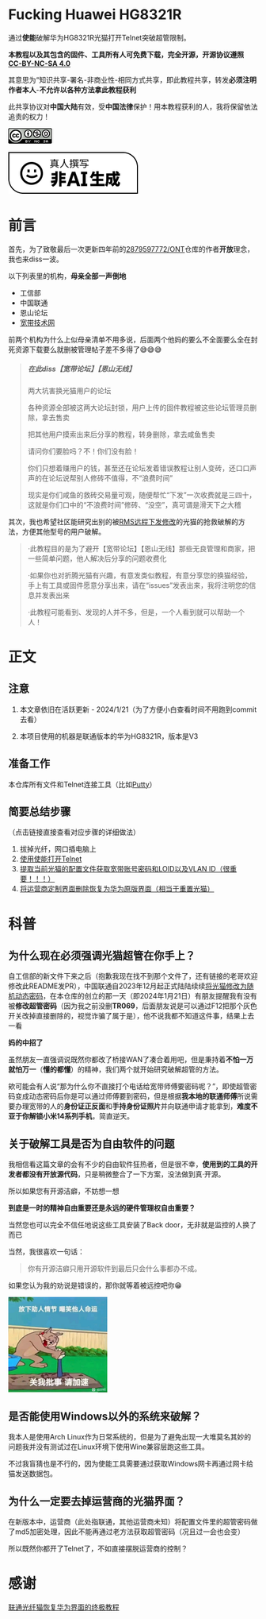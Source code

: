 # Fucking Huawei HG8321R

通过**使能**破解华为HG8321R光猫打开Telnet突破超管限制。

**本教程以及其包含的固件、工具所有人可免费下载，完全开源，开源协议遵照 [CC-BY-NC-SA 4.0](https://creativecommons.org/licenses/by-nc-sa/4.0/deed.zh)**

其意思为“知识共享-署名-非商业性-相同方式共享，即此教程共享，转发**必须注明作者本人**-**不允许以各种方法拿此教程获利**

此共享协议对**中国大陆**有效，受**中国法律**保护！用本教程获利的人，我将保留依法追责的权力！

[![CC-BY-NC-SA 4.0](img/CC.png)](https://creativecommons.org/licenses/by-nc-sa/4.0/deed.zh)

[![](img/Written-By-Human-Not-By-AI-Badge-white@2x.png)](https://notbyai.fyi/)

# 前言

首先，为了致敬最后一次更新四年前的[2879597772/ONT](https://github.com/2879597772/ONT)仓库的作者**开放**理念，我也来diss一波。

以下列表里的机构，**母亲全部一声倒地**

- 工信部
- 中国联通
- 恩山论坛
- [宽带技术网](https://chinadsl.net)

前两个机构为什么上似母亲清单不用多说，后面两个他妈的要么不全面要么全在封死资源下载要么就删被管理帖子差不多得了😅😅😅

> ##### 在此diss【宽带论坛】【恩山无线】
>
> 两大坑害换光猫用户的论坛
>
> 各种资源全部被这两大论坛封锁，用户上传的固件教程被这些论坛管理员删除，拿去售卖
>
> 把其他用户摸索出来后分享的教程，转身删除，拿去咸鱼售卖
>
> 请问你们要脸吗？不！你们没有脸！
>
> 你们只想着赚用户的钱，甚至还在论坛发着错误教程让别人变砖，还口口声声的在论坛说帮别人修砖不值得，不“浪费时间”
>
> 现实是你们咸鱼的救砖交易量可观，随便帮忙“下发”一次收费就是三四十，这就是你们口中的“不浪费时间”修砖、“没空”，真可谓是滑天下之大稽

其次，我也希望社区能研究出别的被[RMS远程下发修改](https://v2ex.com/t/1009610)的光猫的抢救破解的方法，方便其他型号的用户破解。

> ·此教程目的是为了避开【宽带论坛】【恩山无线】那些无良管理和商家，把一些简单问题，他人解决后分享的问题收费化
>
> ·如果你也对折腾光猫有兴趣，有意发类似教程，有意分享您的换猫经验，手上有工具或固件愿意分享出来，请在“issues”发表出来，我将注明您的信息并发表出来
>
> ·此教程可能看到、发现的人并不多，但是，一个人看到就可以帮助一个人！

# 正文

## 注意

1. 本文章依旧在活跃更新 - 2024/1/21（为了方便小白查看时间不用跑到commit去看）

2. 本项目使用的机器是联通版本的华为HG8321R，版本是V3

## 准备工作

本仓库所有文件和Telnet连接工具（比如[Putty](https://www.putty.org/)）

## 简要总结步骤

（点击链接直接查看对应步骤的详细做法）

1. 拔掉光纤，网口插电脑上
2. [使用使能打开Telnet](enable-telnet.md)
3. [提取当前光猫的配置文件获取宽带账号密码和LOID以及VLAN ID（很重要！！！）](get-cfg.md)
4. [将运营商定制界面删除恢复为华为原版界面（相当于重置光猫）](recovery-huawei-ui.md)

# 科普

## 为什么现在**必须强调光猫超管在你手上**？

自工信部的新文件下来之后（抱歉我现在找不到那个文件了，还有链接的老哥欢迎修改此README发PR），中国联通自2023年12月起正式陆陆续续[将光猫修改为随机动态密码](https://www.v2ex.com/t/1003436)，在本仓库的创立的那一天（即2024年1月21日）有朋友提醒我有没有被**修改超管密码**（因为我之前没删**TR069**，后面朋友说是可以通过F12把那个灰色开关改掉直接删除的，视觉诈骗了属于是），他不说我都不知道这件事，结果上去一看

**妈的中招了**

虽然朋友一直强调说既然你都改了桥接WAN了凑合着用吧，但是秉持着**不怕一万就怕万一**（**懂的都懂**）的精神，我们两个就开始研究破解超管的方法。

欸可能会有人说“那为什么你不直接打个电话给宽带师傅要密码呢？”，即使超管密码变成动态密码后你是可以通过师傅要到密码，但是根据**我本地的联通师傅**所说需要办理宽带的人的**身份证正反面**和**手持身份证照片**并向联通申请才能拿到，**难度不亚于你解锁小米14系列手机**，简直逆天。

## 关于破解工具是否为自由软件的问题

我相信看这篇文章的会有不少的自由软件狂热者，但是很不幸，**使用到的工具的开发者都没有开放源代码**，只是稍微整合了一下方案，没法做到真·开源。

所以如果您有开源洁癖，不妨想一想

**到底是一时的精神自由重要还是永远的硬件管理权自由重要？**

当然您也可以完全不信任地说这些工具安装了Back door，无非就是监控的人换了而已

当然，我很喜欢一句话：

> 你有开源洁癖只用开源软件到最后只会什么事都办不成。

如果您认为我的劝说是错误的，那你就等着被远控吧你😁

<img src="img/guanwopishi.jpg" width=200px>

## 是否能使用Windows以外的系统来破解？

我本人是使用Arch Linux作为日常系统的，但是为了避免出现一大堆莫名其妙的问题我并没有测试过在Linux环境下使用Wine兼容层跑这些工具。

不过我盲猜也是不行的，因为使能工具需要通过获取Windows网卡再通过网卡给猫发送数据包。

## 为什么一定要去掉运营商的光猫界面？

在新版本中，运营商（此处指联通，其他运营商未知）将配置文件里的超管密码做了md5加密处理，因此不能再通过老方法获取超管密码（况且过一会也会变）

所以既然你都开了Telnet了，不如直接摆脱运营商的控制？

# 感谢

[联通光纤猫恢复华为界面的终极教程](https://www.mmuaa.com/post/109b9350bf78a405.html)
